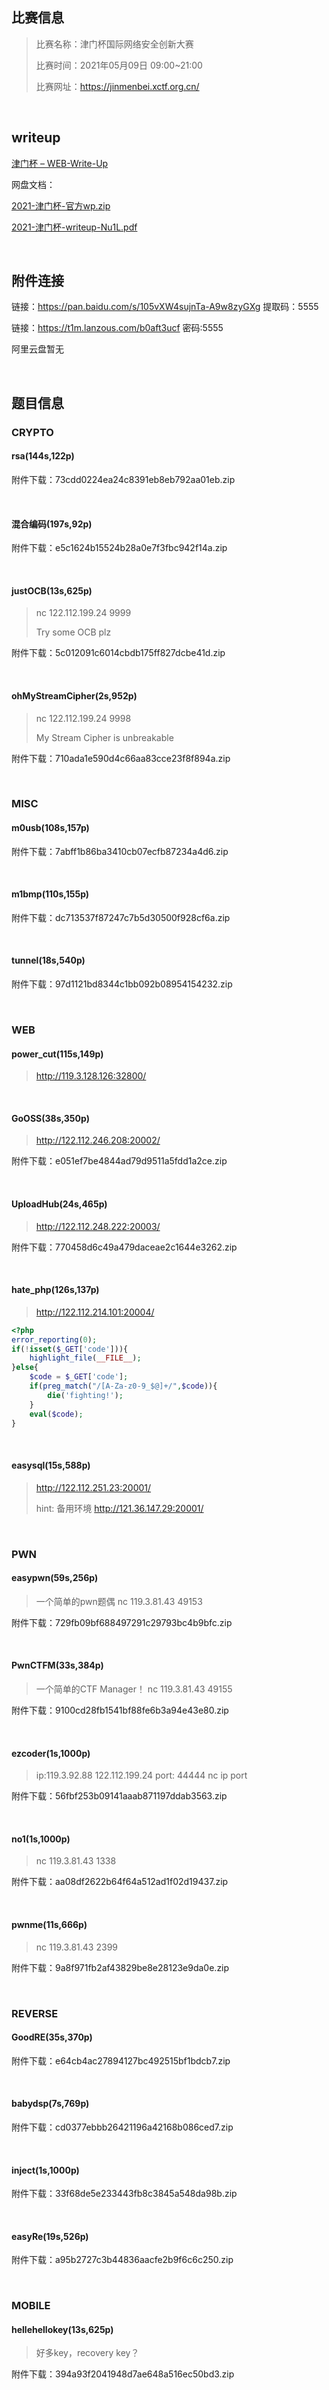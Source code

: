 ## 比赛信息

> 比赛名称：津门杯国际网络安全创新大赛
>
> 比赛时间：2021年05月09日 09:00~21:00
>
> 比赛网址：https://jinmenbei.xctf.org.cn/

<br/>

## writeup

[津门杯 – WEB-Write-Up](https://ha1c9on.top/2021/05/10/jmb-web-write-up/)

网盘文档：

[2021-津门杯-官方wp.zip](../writeup/2021-津门杯-官方wp.zip)

[2021-津门杯-writeup-Nu1L.pdf](../writeup/2021-津门杯-writeup-Nu1L.pdf)

<br/>

## 附件连接

链接：https://pan.baidu.com/s/105vXW4sujnTa-A9w8zyGXg 提取码：5555

链接：https://t1m.lanzous.com/b0aft3ucf 密码:5555

阿里云盘暂无

<br/>

## 题目信息

### CRYPTO

#### rsa(144s,122p)

附件下载：73cdd0224ea24c8391eb8eb792aa01eb.zip

<br/>

#### 混合编码(197s,92p)

附件下载：e5c1624b15524b28a0e7f3fbc942f14a.zip

<br/>

#### justOCB(13s,625p)

> nc 122.112.199.24 9999
>
> Try some OCB plz

附件下载：5c012091c6014cbdb175ff827dcbe41d.zip

<br/>

#### ohMyStreamCipher(2s,952p)

> nc 122.112.199.24 9998
>
> My Stream Cipher is unbreakable

附件下载：710ada1e590d4c66aa83cce23f8f894a.zip

<br/>

### MISC

#### m0usb(108s,157p)

附件下载：7abff1b86ba3410cb07ecfb87234a4d6.zip

<br/>

#### m1bmp(110s,155p)

附件下载：dc713537f87247c7b5d30500f928cf6a.zip

<br/>

#### tunnel(18s,540p)

附件下载：97d1121bd8344c1bb092b08954154232.zip

<br/>

### WEB

#### power_cut(115s,149p)

> http://119.3.128.126:32800/

<br/>

#### GoOSS(38s,350p)

> http://122.112.246.208:20002/

附件下载：e051ef7be4844ad79d9511a5fdd1a2ce.zip

<br/>

#### UploadHub(24s,465p)

> http://122.112.248.222:20003/

附件下载：770458d6c49a479daceae2c1644e3262.zip

<br/>

#### hate_php(126s,137p)

> http://122.112.214.101:20004/

```php
<?php
error_reporting(0);
if(!isset($_GET['code'])){
    highlight_file(__FILE__);
}else{
    $code = $_GET['code'];
    if(preg_match("/[A-Za-z0-9_$@]+/",$code)){
        die('fighting!'); 
    }
    eval($code);
}
```

<br/>

#### easysql(15s,588p)

> http://122.112.251.23:20001/
>
> hint: 备用环境 http://121.36.147.29:20001/

<br/>

### PWN

#### easypwn(59s,256p)

> 一个简单的pwn题偶
> nc 119.3.81.43 49153

附件下载：729fb09bf688497291c29793bc4b9bfc.zip

<br/>

#### PwnCTFM(33s,384p)

> 一个简单的CTF Manager！
> nc 119.3.81.43 49155

附件下载：9100cd28fb1541bf88fe6b3a94e43e80.zip

<br/>

#### ezcoder(1s,1000p)

> ip:119.3.92.88 122.112.199.24
> port: 44444
> nc ip port

附件下载：56fbf253b09141aaab871197ddab3563.zip

<br/>

#### no1(1s,1000p)

> nc 119.3.81.43 1338

附件下载：aa08df2622b64f64a512ad1f02d19437.zip

<br/>

#### pwnme(11s,666p)

> nc 119.3.81.43 2399

附件下载：9a8f971fb2af43829be8e28123e9da0e.zip

<br/>

### REVERSE

#### GoodRE(35s,370p)

附件下载：e64cb4ac27894127bc492515bf1bdcb7.zip

<br/>

#### babydsp(7s,769p)

附件下载：cd0377ebbb26421196a42168b086ced7.zip

<br/>

#### inject(1s,1000p)

附件下载：33f68de5e233443fb8c3845a548da98b.zip

<br/>

#### easyRe(19s,526p)

附件下载：a95b2727c3b44836aacfe2b9f6c6c250.zip

<br/>

### MOBILE

#### hellehellokey(13s,625p)

> 好多key，recovery key？

附件下载：394a93f2041948d7ae648a516ec50bd3.zip

